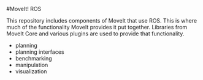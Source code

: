 #MoveIt! ROS

This repository includes components of MoveIt that use ROS. This is where much of the functionality MoveIt provides it put together. Libraries from MoveIt Core and various plugins are used to provide that functionality.
- planning
- planning interfaces
- benchmarking
- manipulation
- visualization
